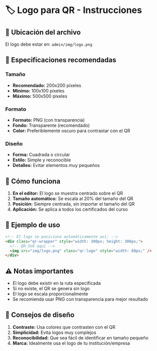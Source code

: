 # 🏷️ Logo para QR - Instrucciones

## 📁 Ubicación del archivo

El logo debe estar en: `admin/img/logo.png`

## 🎨 Especificaciones recomendadas

### Tamaño

- **Recomendado:** 200x200 píxeles
- **Mínimo:** 100x100 píxeles
- **Máximo:** 500x500 píxeles

### Formato

- **Formato:** PNG (con transparencia)
- **Fondo:** Transparente (recomendado)
- **Color:** Preferiblemente oscuro para contrastar con el QR

### Diseño

- **Forma:** Cuadrada o circular
- **Estilo:** Simple y reconocible
- **Detalles:** Evitar elementos muy pequeños

## 🔧 Cómo funciona

1. **En el editor:** El logo se muestra centrado sobre el QR
2. **Tamaño automático:** Se escala al 20% del tamaño del QR
3. **Posición:** Siempre centrada, sin importar el tamaño del QR
4. **Aplicación:** Se aplica a todos los certificados del curso

## 📝 Ejemplo de uso

```html
<!-- El logo se posiciona automáticamente así: -->
<div class="qr-wrapper" style="width: 300px; height: 300px;">
  <!-- QR SVG aquí -->
  <img src="img/logo.png" class="qr-logo" style="width: 60px;" />
</div>
```

## ⚠️ Notas importantes

- El logo debe existir en la ruta especificada
- Si no existe, el QR se genera sin logo
- El logo se escala proporcionalmente
- Se recomienda usar PNG con transparencia para mejor resultado

## 🎯 Consejos de diseño

1. **Contraste:** Usa colores que contrasten con el QR
2. **Simplicidad:** Evita logos muy complejos
3. **Reconocibilidad:** Que sea fácil de identificar en tamaño pequeño
4. **Marca:** Idealmente usa el logo de tu institución/empresa

